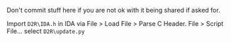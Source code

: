 Don't commit stuff here if you are not ok with it being shared if asked for.

Import `D2R\IDA.h` in IDA via File > Load File > Parse C Header.
File > Script File... select `D2R\update.py`
